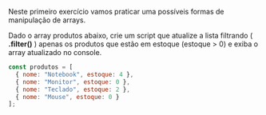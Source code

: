 Neste primeiro exercício vamos praticar uma possíveis formas de manipulação de arrays.

Dado o array produtos abaixo, crie um script que atualize a lista filtrando ( **.filter()** ) apenas os produtos que estão em estoque (estoque > 0) e exiba o array atualizado no console.

```javascript
const produtos = [
  { nome: "Notebook", estoque: 4 },
  { nome: "Monitor", estoque: 0 },
  { nome: "Teclado", estoque: 2 },
  { nome: "Mouse", estoque: 0 }
];
```

